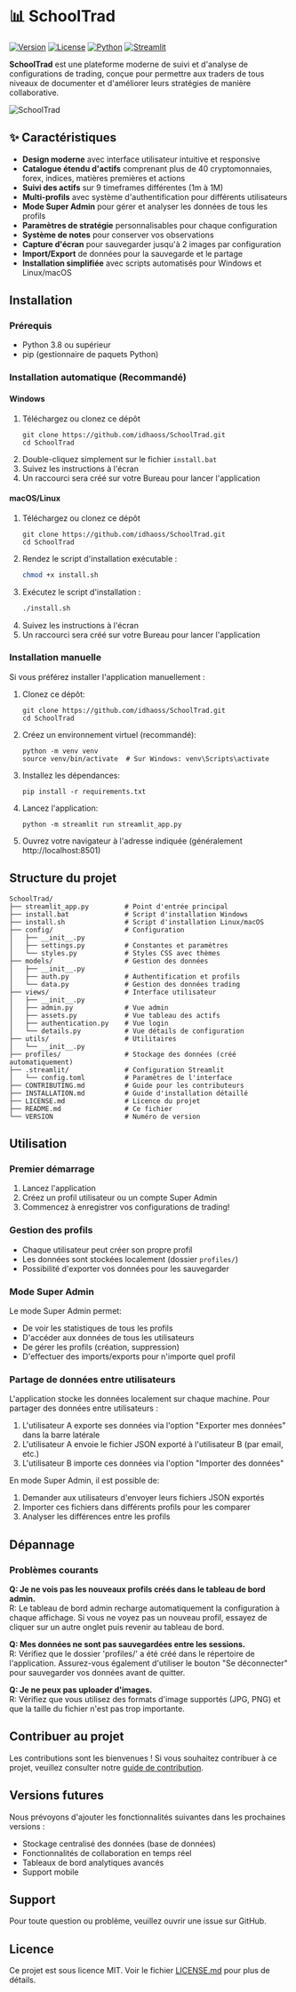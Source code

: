 # 📊 SchoolTrad

[![Version](https://img.shields.io/badge/version-1.0.0-blue.svg)](https://github.com/idhaoss/SchoolTrad/releases)
[![License](https://img.shields.io/badge/license-MIT-green.svg)](LICENSE.md)
[![Python](https://img.shields.io/badge/python-3.8+-yellow.svg)](https://www.python.org/)
[![Streamlit](https://img.shields.io/badge/streamlit-1.28.0+-red.svg)](https://streamlit.io/)

**SchoolTrad** est une plateforme moderne de suivi et d'analyse de configurations de trading, conçue pour permettre aux traders de tous niveaux de documenter et d'améliorer leurs stratégies de manière collaborative.

![SchoolTrad](https://via.placeholder.com/800x400?text=SchoolTrad+Dashboard)

## ✨ Caractéristiques

- **Design moderne** avec interface utilisateur intuitive et responsive
- **Catalogue étendu d'actifs** comprenant plus de 40 cryptomonnaies, forex, indices, matières premières et actions
- **Suivi des actifs** sur 9 timeframes différentes (1m à 1M)
- **Multi-profils** avec système d'authentification pour différents utilisateurs
- **Mode Super Admin** pour gérer et analyser les données de tous les profils
- **Paramètres de stratégie** personnalisables pour chaque configuration
- **Système de notes** pour conserver vos observations
- **Capture d'écran** pour sauvegarder jusqu'à 2 images par configuration
- **Import/Export** de données pour la sauvegarde et le partage
- **Installation simplifiée** avec scripts automatisés pour Windows et Linux/macOS

## Installation

### Prérequis

- Python 3.8 ou supérieur
- pip (gestionnaire de paquets Python)

### Installation automatique (Recommandé)

#### Windows
1. Téléchargez ou clonez ce dépôt
   ```
   git clone https://github.com/idhaoss/SchoolTrad.git
   cd SchoolTrad
   ```
2. Double-cliquez simplement sur le fichier `install.bat`
3. Suivez les instructions à l'écran
4. Un raccourci sera créé sur votre Bureau pour lancer l'application

#### macOS/Linux
1. Téléchargez ou clonez ce dépôt
   ```
   git clone https://github.com/idhaoss/SchoolTrad.git
   cd SchoolTrad
   ```
2. Rendez le script d'installation exécutable :
   ```bash
   chmod +x install.sh
   ```
3. Exécutez le script d'installation :
   ```bash
   ./install.sh
   ```
4. Suivez les instructions à l'écran
5. Un raccourci sera créé sur votre Bureau pour lancer l'application

### Installation manuelle

Si vous préférez installer l'application manuellement :

1. Clonez ce dépôt:
   ```
   git clone https://github.com/idhaoss/SchoolTrad.git
   cd SchoolTrad
   ```

2. Créez un environnement virtuel (recommandé):
   ```
   python -m venv venv
   source venv/bin/activate  # Sur Windows: venv\Scripts\activate
   ```

3. Installez les dépendances:
   ```
   pip install -r requirements.txt
   ```

4. Lancez l'application:
   ```
   python -m streamlit run streamlit_app.py
   ```

5. Ouvrez votre navigateur à l'adresse indiquée (généralement http://localhost:8501)

## Structure du projet

```
SchoolTrad/
├── streamlit_app.py         # Point d'entrée principal
├── install.bat              # Script d'installation Windows
├── install.sh               # Script d'installation Linux/macOS
├── config/                  # Configuration
│   ├── __init__.py
│   ├── settings.py          # Constantes et paramètres
│   └── styles.py            # Styles CSS avec thèmes
├── models/                  # Gestion des données
│   ├── __init__.py
│   ├── auth.py              # Authentification et profils
│   └── data.py              # Gestion des données trading
├── views/                   # Interface utilisateur
│   ├── __init__.py
│   ├── admin.py             # Vue admin
│   ├── assets.py            # Vue tableau des actifs
│   ├── authentication.py    # Vue login
│   └── details.py           # Vue détails de configuration
├── utils/                   # Utilitaires
│   └── __init__.py
├── profiles/                # Stockage des données (créé automatiquement)
├── .streamlit/              # Configuration Streamlit
│   └── config.toml          # Paramètres de l'interface
├── CONTRIBUTING.md          # Guide pour les contributeurs
├── INSTALLATION.md          # Guide d'installation détaillé
├── LICENSE.md               # Licence du projet
├── README.md                # Ce fichier
└── VERSION                  # Numéro de version
```

## Utilisation

### Premier démarrage

1. Lancez l'application
2. Créez un profil utilisateur ou un compte Super Admin
3. Commencez à enregistrer vos configurations de trading!

### Gestion des profils

- Chaque utilisateur peut créer son propre profil
- Les données sont stockées localement (dossier `profiles/`)
- Possibilité d'exporter vos données pour les sauvegarder

### Mode Super Admin

Le mode Super Admin permet:
- De voir les statistiques de tous les profils
- D'accéder aux données de tous les utilisateurs
- De gérer les profils (création, suppression)
- D'effectuer des imports/exports pour n'importe quel profil

### Partage de données entre utilisateurs

L'application stocke les données localement sur chaque machine. Pour partager des données entre utilisateurs :

1. L'utilisateur A exporte ses données via l'option "Exporter mes données" dans la barre latérale
2. L'utilisateur A envoie le fichier JSON exporté à l'utilisateur B (par email, etc.)
3. L'utilisateur B importe ces données via l'option "Importer des données"

En mode Super Admin, il est possible de:
1. Demander aux utilisateurs d'envoyer leurs fichiers JSON exportés
2. Importer ces fichiers dans différents profils pour les comparer
3. Analyser les différences entre les profils

## Dépannage

### Problèmes courants

**Q: Je ne vois pas les nouveaux profils créés dans le tableau de bord admin.**  
R: Le tableau de bord admin recharge automatiquement la configuration à chaque affichage. Si vous ne voyez pas un nouveau profil, essayez de cliquer sur un autre onglet puis revenir au tableau de bord.

**Q: Mes données ne sont pas sauvegardées entre les sessions.**  
R: Vérifiez que le dossier 'profiles/' a été créé dans le répertoire de l'application. Assurez-vous également d'utiliser le bouton "Se déconnecter" pour sauvegarder vos données avant de quitter.

**Q: Je ne peux pas uploader d'images.**  
R: Vérifiez que vous utilisez des formats d'image supportés (JPG, PNG) et que la taille du fichier n'est pas trop importante.

## Contribuer au projet

Les contributions sont les bienvenues ! Si vous souhaitez contribuer à ce projet, veuillez consulter notre [guide de contribution](CONTRIBUTING.md).

## Versions futures

Nous prévoyons d'ajouter les fonctionnalités suivantes dans les prochaines versions :
- Stockage centralisé des données (base de données)
- Fonctionnalités de collaboration en temps réel
- Tableaux de bord analytiques avancés
- Support mobile

## Support

Pour toute question ou problème, veuillez ouvrir une issue sur GitHub.

## Licence

Ce projet est sous licence MIT. Voir le fichier [LICENSE.md](LICENSE.md) pour plus de détails.
